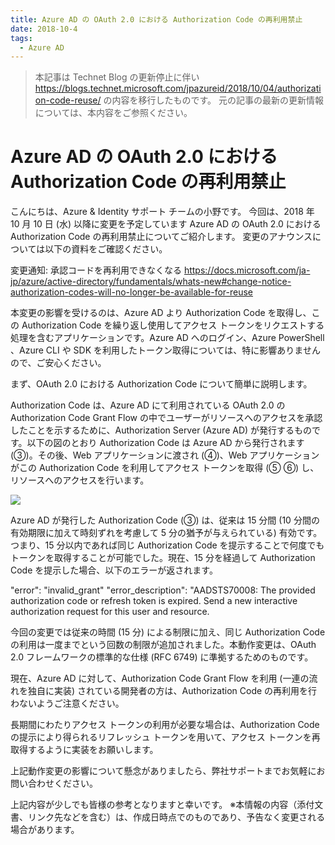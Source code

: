```yaml
---
title: Azure AD の OAuth 2.0 における Authorization Code の再利用禁止
date: 2018-10-4
tags:
  - Azure AD
---
```


> 本記事は Technet Blog の更新停止に伴い https://blogs.technet.microsoft.com/jpazureid/2018/10/04/authorization-code-reuse/ の内容を移行したものです。
> 元の記事の最新の更新情報については、本内容をご参照ください。

# Azure AD の OAuth 2.0 における Authorization Code の再利用禁止

こんにちは、Azure & Identity サポート チームの小野です。
今回は、2018 年 10 月 10 日 (水) 以降に変更を予定しています Azure AD の OAuth 2.0 における Authorization Code の再利用禁止についてご紹介します。
変更のアナウンスについては以下の資料をご確認ください。

変更通知: 承認コードを再利用できなくなる
https://docs.microsoft.com/ja-jp/azure/active-directory/fundamentals/whats-new#change-notice-authorization-codes-will-no-longer-be-available-for-reuse

本変更の影響を受けるのは、Azure AD より Authorization Code を取得し、この Authorization Code を繰り返し使用してアクセス トークンをリクエストする処理を含むアプリケーションです。Azure AD へのログイン、Azure PowerShell 、Azure CLI や SDK を利用したトークン取得については、特に影響ありませんので、ご安心ください。

まず、OAuth 2.0 における Authorization Code について簡単に説明します。

Authorization Code は、Azure AD にて利用されている OAuth 2.0 の Authorization Code Grant Flow の中でユーザーがリソースへのアクセスを承認したことを示するために、Authorization Server (Azure AD) が発行するものです。以下の図のとおり Authorization Code は Azure AD から発行されます (③)。その後、Web アプリケーションに渡され (④)、Web アプリケーションがこの Authorization Code を利用してアクセス トークンを取得 (⑤ ⑥) し、リソースへのアクセスを行います。

![](./powershell-module/AuthorizationCodeFlow.png)

Azure AD が発行した Authorization Code (③) は、従来は 15 分間 (10 分間の有効期限に加えて時刻ずれを考慮して 5 分の猶予が与えられている) 有効です。つまり、15 分以内であれば同じ Authorization Code を提示することで何度でもトークンを取得することが可能でした。現在、15 分を経過して Authorization Code を提示した場合、以下のエラーが返されます。

"error": "invalid_grant"
"error_description": "AADSTS70008: The provided authorization code or refresh token is expired. Send a new interactive authorization request for this user and resource.

今回の変更では従来の時間 (15 分) による制限に加え、同じ Authorization Code の利用は一度までという回数の制限が追加されました。本動作変更は、OAuth 2.0 フレームワークの標準的な仕様 (RFC 6749) に準拠するためのものです。

現在、Azure AD に対して、Authorization Code Grant Flow を利用 (一連の流れを独自に実装) されている開発者の方は、Authorization Code の再利用を行わないようご注意ください。

長期間にわたりアクセス トークンの利用が必要な場合は、Authorization Code の提示により得られるリフレッシュ トークンを用いて、アクセス トークンを再取得するように実装をお願いします。

上記動作変更の影響について懸念がありましたら、弊社サポートまでお気軽にお問い合わせください。

上記内容が少しでも皆様の参考となりますと幸いです。
※本情報の内容（添付文書、リンク先などを含む）は、作成日時点でのものであり、予告なく変更される場合があります。
